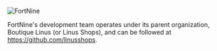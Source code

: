 ![FortNine](https://fortnine.ca/assets/common-assets/fortnine-logo-red-2299w512h.png)

FortNine's development team operates under its parent organization, Boutique Linus (or Linus Shops), and can be followed at https://github.com/linusshops.
